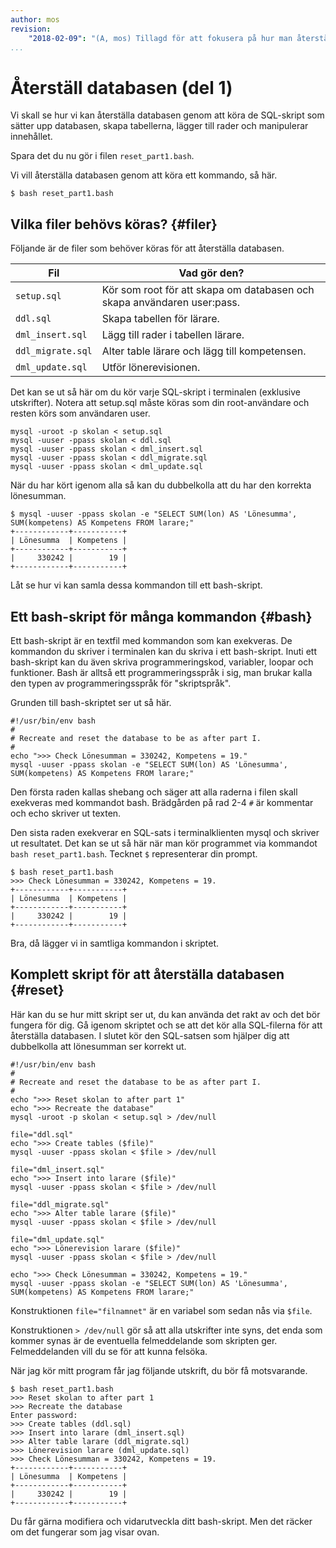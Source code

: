```yaml
---
author: mos
revision:
    "2018-02-09": "(A, mos) Tillagd för att fokusera på hur man återställer databasen."
...
```

Återställ databasen (del 1)
==================================

Vi skall se hur vi kan återställa databasen genom att köra de SQL-skript som sätter upp databasen, skapa tabellerna, lägger till rader och manipulerar innehållet.

Spara det du nu gör i filen `reset_part1.bash`.

Vi vill återställa databasen genom att köra ett kommando, så här.

```text
$ bash reset_part1.bash
```



Vilka filer behövs köras? {#filer}
----------------------------------

Följande är de filer som behöver köras för att återställa databasen.

| Fil               | Vad gör den?         |
|-------------------|----------------------|
| `setup.sql`       | Kör som root för att skapa om databasen och skapa användaren user:pass. |
| `ddl.sql`         | Skapa tabellen för lärare. |
| `dml_insert.sql`  | Lägg till rader i tabellen lärare. | 
| `ddl_migrate.sql` | Alter table lärare och lägg till kompetensen. |
| `dml_update.sql`  | Utför lönerevisionen. |

Det kan se ut så här om du kör varje SQL-skript i terminalen (exklusive utskrifter). Notera att setup.sql måste köras som din root-användare och resten körs som användaren user.

```text
mysql -uroot -p skolan < setup.sql
mysql -uuser -ppass skolan < ddl.sql
mysql -uuser -ppass skolan < dml_insert.sql
mysql -uuser -ppass skolan < ddl_migrate.sql
mysql -uuser -ppass skolan < dml_update.sql
```

När du har kört igenom alla så kan du dubbelkolla att du har den korrekta lönesumman.

```text
$ mysql -uuser -ppass skolan -e "SELECT SUM(lon) AS 'Lönesumma', SUM(kompetens) AS Kompetens FROM larare;"
+------------+-----------+
| Lönesumma  | Kompetens |
+------------+-----------+
|     330242 |        19 |
+------------+-----------+
```

Låt se hur vi kan samla dessa kommandon till ett bash-skript.



Ett bash-skript för många kommandon {#bash}
----------------------------------

Ett bash-skript är en textfil med kommandon som kan exekveras. De kommandon du skriver i terminalen kan du skriva i ett bash-skript. Inuti ett bash-skript kan du även skriva programmeringskod, variabler, loopar och funktioner. Bash är alltså ett programmeringsspråk i sig, man brukar kalla den typen av programmeringsspråk för "skriptspråk".

Grunden till bash-skriptet ser ut så här.

```text
#!/usr/bin/env bash
#
# Recreate and reset the database to be as after part I.
#
echo ">>> Check Lönesumman = 330242, Kompetens = 19."
mysql -uuser -ppass skolan -e "SELECT SUM(lon) AS 'Lönesumma', SUM(kompetens) AS Kompetens FROM larare;"
```

Den första raden kallas shebang och säger att alla raderna i filen skall exekveras med kommandot bash. Brädgården på rad 2-4 `#` är kommentar och echo skriver ut texten.

Den sista raden exekverar en SQL-sats i terminalklienten mysql och skriver ut resultatet. Det kan se ut så här när man kör programmet via kommandot `bash reset_part1.bash`. Tecknet `$` representerar din prompt.

```text
$ bash reset_part1.bash 
>>> Check Lönesumman = 330242, Kompetens = 19.
+------------+-----------+
| Lönesumma  | Kompetens |
+------------+-----------+
|     330242 |        19 |
+------------+-----------+
```

Bra, då lägger vi in samtliga kommandon i skriptet.



Komplett skript för att återställa databasen {#reset}
----------------------------------

Här kan du se hur mitt skript ser ut, du kan använda det rakt av och det bör fungera för dig. Gå igenom skriptet och se att det kör alla SQL-filerna för att återställa databasen. I slutet kör den SQL-satsen som hjälper dig att dubbelkolla att lönesumman ser korrekt ut.

```text
#!/usr/bin/env bash
#
# Recreate and reset the database to be as after part I.
#
echo ">>> Reset skolan to after part 1"
echo ">>> Recreate the database"
mysql -uroot -p skolan < setup.sql > /dev/null

file="ddl.sql"
echo ">>> Create tables ($file)"
mysql -uuser -ppass skolan < $file > /dev/null

file="dml_insert.sql"
echo ">>> Insert into larare ($file)"
mysql -uuser -ppass skolan < $file > /dev/null

file="ddl_migrate.sql"
echo ">>> Alter table larare ($file)"
mysql -uuser -ppass skolan < $file > /dev/null

file="dml_update.sql"
echo ">>> Lönerevision larare ($file)"
mysql -uuser -ppass skolan < $file > /dev/null

echo ">>> Check Lönesumman = 330242, Kompetens = 19."
mysql -uuser -ppass skolan -e "SELECT SUM(lon) AS 'Lönesumma', SUM(kompetens) AS Kompetens FROM larare;"
```

Konstruktionen `file="filnamnet"` är en variabel som sedan nås via `$file`.

Konstruktionen `> /dev/null` gör så att alla utskrifter inte syns, det enda som kommer synas är de eventuella felmeddelande som skripten ger. Felmeddelanden vill du se för att kunna felsöka.

När jag kör mitt program får jag följande utskrift, du bör få motsvarande.

```text
$ bash reset_part1.bash 
>>> Reset skolan to after part 1
>>> Recreate the database
Enter password: 
>>> Create tables (ddl.sql)
>>> Insert into larare (dml_insert.sql)
>>> Alter table larare (ddl_migrate.sql)
>>> Lönerevision larare (dml_update.sql)
>>> Check Lönesumman = 330242, Kompetens = 19.
+------------+-----------+
| Lönesumma  | Kompetens |
+------------+-----------+
|     330242 |        19 |
+------------+-----------+
```

Du får gärna modifiera och vidarutveckla ditt bash-skript. Men det räcker om det fungerar som jag visar ovan.
